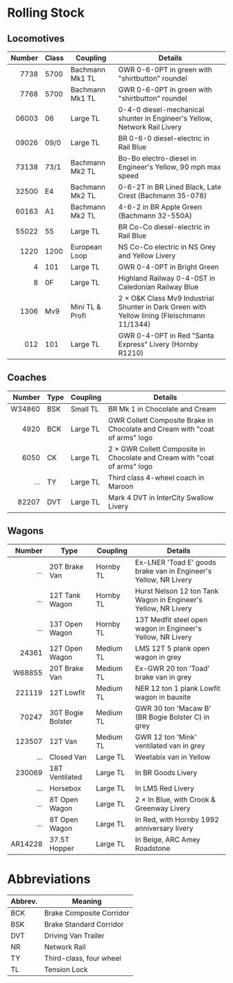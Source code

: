 # Rolling Stock

## Locomotives

Number | Class | Coupling        | Details
------:|-------|-----------------|---------
7738   | 5700  | Bachmann Mk1 TL | GWR 0-6-0PT in green with "shirtbutton" roundel
7768   | 5700  | Bachmann Mk1 TL | GWR 0-6-0PT in green with "shirtbutton" roundel
06003  | 06    | Large TL        | 0-4-0 diesel-mechanical shunter in Engineer's Yellow, Network Rail Livery
09026  | 09/0  | Large TL        | BR 0-6-0 diesel-electric in Rail Blue
73138  | 73/1  | Bachmann Mk2 TL | Bo-Bo electro-diesel in Engineer's Yellow, 90 mph max speed
32500  | E4    | Bachmann Mk2 TL | 0-6-2T in BR Lined Black, Late Crest (Bachmann 35-078)
60163  | A1    | Bachmann Mk2 TL | 4-6-2 in BR Apple Green (Bachmann 32-550A)
55022  | 55    | Large TL        | BR Co-Co diesel-electric in Rail Blue
1220   | 1200  | European Loop   | NS Co-Co electric in NS Grey and Yellow Livery
4      | 101   | Large TL        | GWR 0-4-0PT in Bright Green
8      | 0F    | Large TL        | Highland Railway 0-4-0ST in Caledonian Railway Blue
1306   | Mv9   | Mini TL & Profi | 2 × O&K Class Mv9 Industrial Shunter in Dark Green with Yellow lining (Fleischmann 11/1344)
012    | 101   | Large TL        | GWR 0-4-0PT in Red "Santa Express" Livery (Hornby R1210)

## Coaches

Number | Type   | Coupling  | Details
------:|--------|-----------|--------
W34860 | BSK    | Small TL  | BR Mk 1 in Chocolate and Cream
  4920 | BCK    | Large TL  | GWR Collett Composite Brake in Chocolate and Cream with "coat of arms" logo
  6050 | CK     | Large TL  | 2 × GWR Collett Composite in Chocolate and Cream with "coat of arms" logo
…      | TY     | Large TL  | Third class 4-wheel coach in Maroon
 82207 | DVT    | Large TL  | Mark 4 DVT in InterCity Swallow Livery

## Wagons

Number | Type           | Coupling  | Details
------:|----------------|-----------|--------
…      | 20T Brake Van  | Hornby TL | Ex-LNER 'Toad E' goods brake van in Engineer's Yellow, NR Livery
…      | 12T Tank Wagon | Hornby TL | Hurst Nelson 12 ton Tank Wagon in Engineer's Yellow, NR Livery
…      | 13T Open Wagon | Hornby TL | 13T Medfit steel open wagon in Engineer's Yellow, NR Livery
 24361 | 12T Open Wagon | Medium TL | LMS 12T 5 plank open wagon in grey
W68855 | 20T Brake Van  | Medium TL | Ex-GWR 20 ton 'Toad' brake van in grey
221119 | 12T Lowfit     | Medium TL | NER 12 ton 1 plank Lowfit wagon in bauxite
 70247 | 30T Bogie Bolster | Medium TL | GWR 30 ton 'Macaw B' (BR Bogie Bolster C) in grey
123507 | 12T Van        | Medium TL | GWR 12 ton 'Mink' ventilated van in grey
…      | Closed Van     | Large TL  | Weetabix van in Yellow
230069 | 18T Ventilated | Large TL  | In BR Goods Livery
…      | Horsebox       | Large TL  | In LMS Red Livery
…      | 8T Open Wagon  | Large TL  | 2 × In Blue, with Crook & Greenway Livery
…      | 8T Open Wagon  | Large TL  | In Red, with Hornby 1992 anniversary livery
AR14228| 37.5T Hopper   | Large TL  | In Beige, ARC Amey Roadstone


# Abbreviations

Abbrev. | Meaning
--------|--------
BCK     | Brake Composite Corridor
BSK     | Brake Standard Corridor
DVT     | Driving Van Trailer
NR      | Network Rail
TY      | Third-class, four wheel
TL      | Tension Lock
